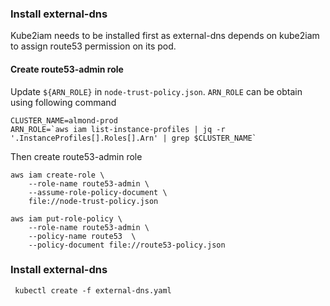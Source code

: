 
### Install external-dns

Kube2iam needs to be installed first as external-dns depends on kube2iam to assign route53 permission
on its pod.

#### Create route53-admin role

Update `${ARN_ROLE}` in `node-trust-policy.json`. `ARN_ROLE` can be obtain using following command

```
CLUSTER_NAME=almond-prod
ARN_ROLE=`aws iam list-instance-profiles | jq -r '.InstanceProfiles[].Roles[].Arn' | grep $CLUSTER_NAME`
```

Then create route53-admin role

```
aws iam create-role \
    --role-name route53-admin \
    --assume-role-policy-document \
    file://node-trust-policy.json

aws iam put-role-policy \
    --role-name route53-admin \
    --policy-name route53  \
    --policy-document file://route53-policy.json

```
### Install external-dns

```
 kubectl create -f external-dns.yaml 
```

